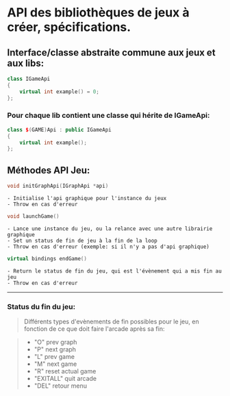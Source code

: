 # API des bibliothèques de jeux à créer, spécifications.

## Interface/classe abstraite commune aux jeux et aux libs:

```C++
class IGameApi
{
    virtual int example() = 0;
};
```

### Pour chaque lib contient une classe qui hérite de IGameApi:

```C++
class $(GAME)Api : public IGameApi
{
    virtual int example();
};
```

## Méthodes API Jeu:

```C++
void initGraphApi(IGraphApi *api)
```

    - Initialise l'api graphique pour l'instance du jeux
    - Throw en cas d'erreur

```C++
void launchGame()
```

    - Lance une instance du jeu, ou la relance avec une autre librairie graphique
    - Set un status de fin de jeu à la fin de la loop
    - Throw en cas d'erreur (exemple: si il n'y a pas d'api graphique)

```C++
virtual bindings endGame()
```
    - Return le status de fin du jeu, qui est l'évènement qui a mis fin au jeu
    - Throw en cas d'erreur

---

### Status du fin du jeu:

> Différents types d'evènements de fin possibles pour le jeu, en fonction de ce que doit faire l'arcade après sa fin:

>    - "O" prev graph
>    - "P" next graph
>    - "L" prev game
>    - "M" next game
>    - "R" reset actual game
>    - "EXITALL" quit arcade
>    - "DEL" retour menu